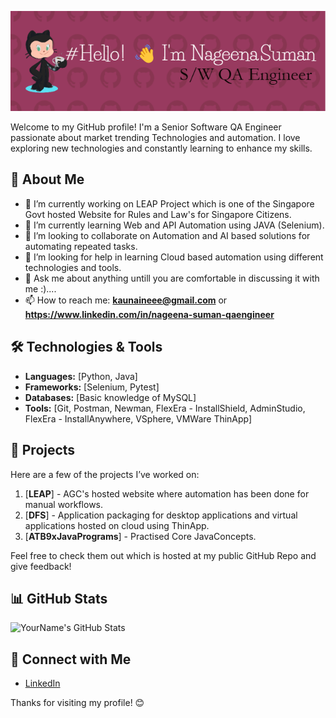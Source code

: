 ![Header](./github-header.png)

Welcome to my GitHub profile! I'm a Senior Software QA Engineer passionate about market trending Technologies and automation. I love exploring new technologies and constantly learning to enhance my skills.

## 🌟 About Me

- 🔭 I’m currently working on LEAP Project which is one of the Singapore Govt hosted Website for Rules and Law's for Singapore Citizens.
- 🌱 I’m currently learning Web and API Automation using JAVA (Selenium).
- 👯 I’m looking to collaborate on Automation and AI based solutions for automating repeated tasks.
- 🤔 I’m looking for help in learning Cloud based automation using different technologies and tools.
- 💬 Ask me about anything untill you are comfortable in discussing it with me :)....
- 📫 How to reach me: **kaunaineee@gmail.com** or **https://www.linkedin.com/in/nageena-suman-qaengineer**

## 🛠️ Technologies & Tools

- **Languages:** [Python, Java]
- **Frameworks:** [Selenium, Pytest]
- **Databases:** [Basic knowledge of MySQL]
- **Tools:** [Git, Postman, Newman, FlexEra - InstallShield, AdminStudio, FlexEra - InstallAnywhere, VSphere, VMWare ThinApp]

## 🚀 Projects

Here are a few of the projects I’ve worked on:

1. [**LEAP**] - AGC's hosted website where automation has been done for manual workflows.
2. [**DFS**] - Application packaging for desktop applications and virtual applications hosted on cloud using ThinApp.
3. [**ATB9xJavaPrograms**] - Practised Core JavaConcepts.

Feel free to check them out which is hosted at my public GitHub Repo and give feedback!

## 📊 GitHub Stats

![YourName's GitHub Stats](https://github-readme-stats.vercel.app/api?username=YourUsername&show_icons=true&theme=radical)

## 🔗 Connect with Me

- [LinkedIn](https://www.linkedin.com/in/nageena-suman-qaengineer)
  
Thanks for visiting my profile! 😊


